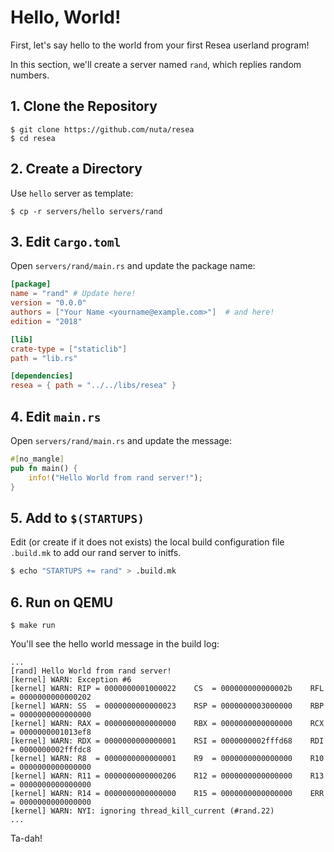 # Hello, World!
First, let's say hello to the world from your first Resea userland program!

In this section, we'll create a server named `rand`, which replies random numbers.

## 1. Clone the Repository
```
$ git clone https://github.com/nuta/resea
$ cd resea
```

## 2. Create a Directory
Use `hello` server as template:
```
$ cp -r servers/hello servers/rand
```

## 3. Edit `Cargo.toml`
Open `servers/rand/main.rs` and update the package name:
```toml
[package]
name = "rand" # Update here!
version = "0.0.0"
authors = ["Your Name <yourname@example.com>"]  # and here!
edition = "2018"

[lib]
crate-type = ["staticlib"]
path = "lib.rs"

[dependencies]
resea = { path = "../../libs/resea" }
```

## 4. Edit `main.rs`
Open `servers/rand/main.rs` and update the message:
```rust
#[no_mangle]
pub fn main() {
    info!("Hello World from rand server!");
}
```

## 5. Add to `$(STARTUPS)`
Edit (or create if it does not exists) the local build configuration file
`.build.mk` to add our rand server to initfs.
```bash
$ echo "STARTUPS += rand" > .build.mk
```

## 6. Run on QEMU
```
$ make run
```

You'll see the hello world message in the build log:

```
...
[rand] Hello World from rand server!
[kernel] WARN: Exception #6
[kernel] WARN: RIP = 0000000001000022    CS  = 000000000000002b    RFL = 0000000000000202
[kernel] WARN: SS  = 0000000000000023    RSP = 0000000003000000    RBP = 0000000000000000
[kernel] WARN: RAX = 0000000000000000    RBX = 0000000000000000    RCX = 0000000001013ef8
[kernel] WARN: RDX = 0000000000000001    RSI = 0000000002fffd68    RDI = 0000000002fffdc8
[kernel] WARN: R8  = 0000000000000001    R9  = 0000000000000000    R10 = 0000000000000000
[kernel] WARN: R11 = 0000000000000206    R12 = 0000000000000000    R13 = 0000000000000000
[kernel] WARN: R14 = 0000000000000000    R15 = 0000000000000000    ERR = 0000000000000000
[kernel] WARN: NYI: ignoring thread_kill_current (#rand.22)
...
```

Ta-dah!
